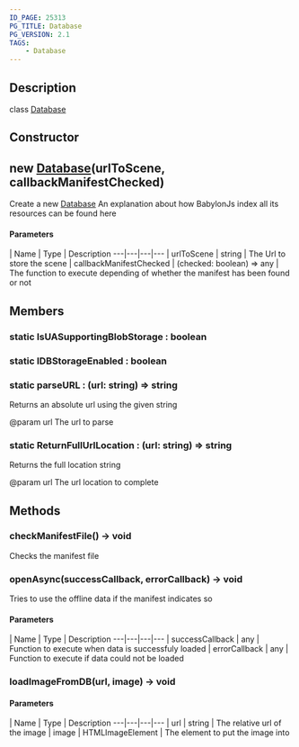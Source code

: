 ```yaml
---
ID_PAGE: 25313
PG_TITLE: Database
PG_VERSION: 2.1
TAGS:
    - Database
---
```

## Description

class [Database](/classes/2.3/Database)



## Constructor

## new [Database](/classes/2.3/Database)(urlToScene, callbackManifestChecked)

Create a new [Database](/classes/2.3/Database)
An explanation about how BabylonJs index all its resources can be found here

#### Parameters
 | Name | Type | Description
---|---|---|---
 | urlToScene | string |   The Url to store the scene
 | callbackManifestChecked | (checked: boolean) =&gt; any |   The function to execute depending of whether the manifest has been found or not
## Members

### static IsUASupportingBlobStorage : boolean



### static IDBStorageEnabled : boolean



### static parseURL : (url: string) =&gt; string

Returns an absolute url using the given string

@param url The url to parse

### static ReturnFullUrlLocation : (url: string) =&gt; string

Returns the full location string

@param url The url location to complete

## Methods

### checkManifestFile() &rarr; void

Checks the manifest file
### openAsync(successCallback, errorCallback) &rarr; void

Tries to use the offline data if the manifest indicates so

#### Parameters
 | Name | Type | Description
---|---|---|---
 | successCallback | any |   Function to execute when data is successfuly loaded
 | errorCallback | any |   Function to execute if data could not be loaded
### loadImageFromDB(url, image) &rarr; void



#### Parameters
 | Name | Type | Description
---|---|---|---
 | url | string |   The relative url of the image
 | image | HTMLImageElement |   The element to put the image into
